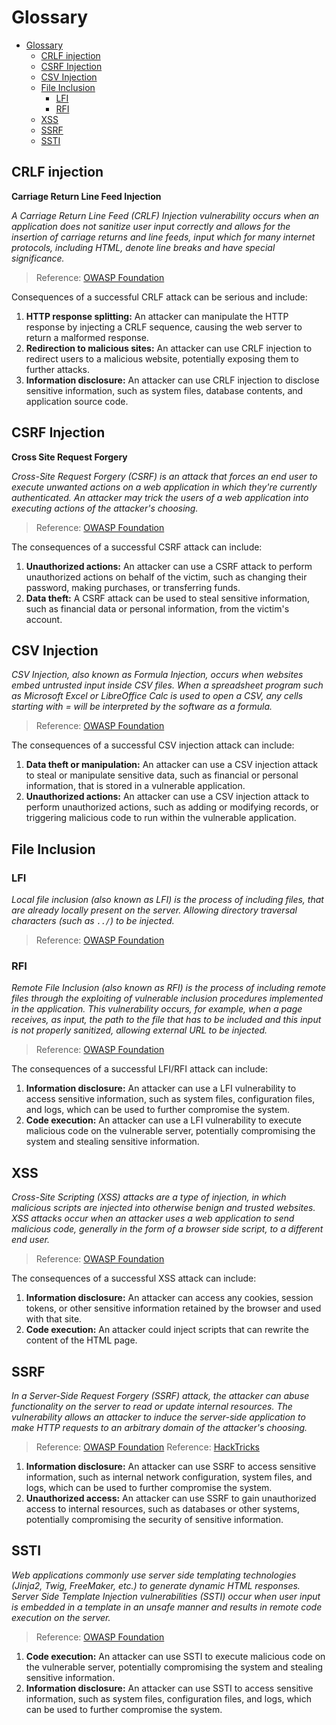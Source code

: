 # Glossary

- [Glossary](#glossary)
  - [CRLF injection](#crlf-injection)
  - [CSRF Injection](#csrf-injection)
  - [CSV Injection](#csv-injection)
  - [File Inclusion](#file-inclusion)
    - [LFI](#lfi)
    - [RFI](#rfi)
  - [XSS](#xss)
  - [SSRF](#ssrf)
  - [SSTI](#ssti)

## CRLF injection

**Carriage Return Line Feed Injection**

*A Carriage Return Line Feed (CRLF) Injection vulnerability occurs when an application does not sanitize user input correctly and allows for the insertion of carriage returns and line feeds, input which for many internet protocols, including HTML, denote line breaks and have special significance.*

> Reference: [OWASP Foundation](https://owasp.org/www-community/vulnerabilities/CRLF_Injection)

Consequences of a successful CRLF attack can be serious and include:

1. **HTTP response splitting:** 
An attacker can manipulate the HTTP response by injecting a CRLF sequence, causing the web server to return a malformed response.
2. **Redirection to malicious sites:**
An attacker can use CRLF injection to redirect users to a malicious website, potentially exposing them to further attacks.
3. **Information disclosure:**
An attacker can use CRLF injection to disclose sensitive information, such as system files, database contents, and application source code.

## CSRF Injection

**Cross Site Request Forgery**

*Cross-Site Request Forgery (CSRF) is an attack that forces an end user to execute unwanted actions on a web application in which they're currently authenticated. An attacker may trick the users of a web application into executing actions of the attacker's choosing.*

> Reference: [OWASP Foundation](https://owasp.org/www-community/attacks/csrf)

The consequences of a successful CSRF attack can include:

1. **Unauthorized actions:** 
An attacker can use a CSRF attack to perform unauthorized actions on behalf of the victim, such as changing their password, making purchases, or transferring funds.
2. **Data theft:** 
A CSRF attack can be used to steal sensitive information, such as financial data or personal information, from the victim's account.

## CSV Injection

*CSV Injection, also known as Formula Injection, occurs when websites embed untrusted input inside CSV files. When a spreadsheet program such as Microsoft Excel or LibreOffice Calc is used to open a CSV, any cells starting with = will be interpreted by the software as a formula.*

> Reference: [OWASP Foundation](https://owasp.org/www-community/attacks/CSV_Injection)

The consequences of a successful CSV injection attack can include:
1. **Data theft or manipulation:**
An attacker can use a CSV injection attack to steal or manipulate sensitive data, such as financial or personal information, that is stored in a vulnerable application.
2. **Unauthorized actions:**
An attacker can use a CSV injection attack to perform unauthorized actions, such as adding or modifying records, or triggering malicious code to run within the vulnerable application.

## File Inclusion

### LFI

*Local file inclusion (also known as LFI) is the process of including files, that are already locally present on the server. Allowing directory traversal characters (such as `../`) to be injected.*

> Reference: [OWASP Foundation](https://owasp.org/www-project-web-security-testing-guide/v42/4-Web_Application_Security_Testing/07-Input_Validation_Testing/11.1-Testing_for_Local_File_Inclusion)

### RFI

*Remote File Inclusion (also known as RFI) is the process of including remote files through the exploiting of vulnerable inclusion procedures implemented in the application. This vulnerability occurs, for example, when a page receives, as input, the path to the file that has to be included and this input is not properly sanitized, allowing external URL to be injected.*

> Reference: [OWASP Foundation](https://owasp.org/www-project-web-security-testing-guide/v42/4-Web_Application_Security_Testing/07-Input_Validation_Testing/11.2-Testing_for_Remote_File_Inclusion)

The consequences of a successful LFI/RFI attack can include:

1. **Information disclosure:**
An attacker can use a LFI vulnerability to access sensitive information, such as system files, configuration files, and logs, which can be used to further compromise the system.
2. **Code execution:**
An attacker can use a LFI vulnerability to execute malicious code on the vulnerable server, potentially compromising the system and stealing sensitive information.

## XSS

*Cross-Site Scripting (XSS) attacks are a type of injection, in which malicious scripts are injected into otherwise benign and trusted websites. XSS attacks occur when an attacker uses a web application to send malicious code, generally in the form of a browser side script, to a different end user.*

> Reference: [OWASP Foundation](https://owasp.org/www-community/attacks/xss/)

The consequences of a successful XSS attack can include:

1. **Information disclosure:**
An attacker can access any cookies, session tokens, or other sensitive information retained by the browser and used with that site.
2. **Code execution:**
An attacker could inject scripts that can rewrite the content of the HTML page.

## SSRF

*In a Server-Side Request Forgery (SSRF) attack, the attacker can abuse functionality on the server to read or update internal resources. The vulnerability allows an attacker to induce the server-side application to make HTTP requests to an arbitrary domain of the attacker's choosing.*

> Reference: [OWASP Foundation](https://owasp.org/www-community/attacks/Server_Side_Request_Forgery)
> Reference: [HackTricks](https://book.hacktricks.xyz/pentesting-web/ssrf-server-side-request-forgery)

1. **Information disclosure:**
An attacker can use SSRF to access sensitive information, such as internal network configuration, system files, and logs, which can be used to further compromise the system.
2. **Unauthorized access:**
An attacker can use SSRF to gain unauthorized access to internal resources, such as databases or other systems, potentially compromising the security of sensitive information.

## SSTI

*Web applications commonly use server side templating technologies (Jinja2, Twig, FreeMaker, etc.) to generate dynamic HTML responses. Server Side Template Injection vulnerabilities (SSTI) occur when user input is embedded in a template in an unsafe manner and results in remote code execution on the server.*

> Reference: [OWASP Foundation](https://owasp.org/www-project-web-security-testing-guide/v41/4-Web_Application_Security_Testing/07-Input_Validation_Testing/18-Testing_for_Server_Side_Template_Injection)

1. **Code execution:**
An attacker can use SSTI to execute malicious code on the vulnerable server, potentially compromising the system and stealing sensitive information.
2. **Information disclosure:**
An attacker can use SSTI to access sensitive information, such as system files, configuration files, and logs, which can be used to further compromise the system.